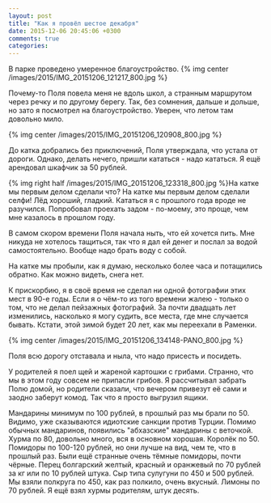 ```yaml
---
layout: post
title: "Как я провёл шестое декабря"
date: 2015-12-06 20:45:06 +0300
comments: true
categories: 
---
```

В парке проведено умеренное благоустройство.
{% img center /images/2015/IMG_20151206_121217_800.jpg %}

Почему-то Поля повела меня не вдоль школ, а странным маршрутом через речку и по другому берегу. Так, без сомнения, дальше и дольше, но зато я посмотрел на благоустройство. Уверен, что летом там довольно мило. 

{% img center /images/2015/IMG_20151206_120908_800.jpg %}

До катка добрались без приключений, Поля утверждала, что устала от дороги. Однако, делать нечего, пришли кататься - надо кататься. Я ещё арендовал шкафчик за 50 рублей.

{% img right half /images/2015/IMG_20151206_123318_800.jpg %}На катке мы первым делом сделали что? На катке мы первым делом сделали селфи! Лёд хороший, гладкий. Кататься я с прошлого года вроде не разучился. Попробовал проехать задом - по-моему, это проще, чем мне казалось в прошлом году.

В самом скором времени Поля начала ныть, что ей хочется пить. Мне никуда не хотелось тащиться, так что я дал ей денег и послал за водой самостоятельно. Вообще надо брать воду с собой.

На катке мы пробыли, как я думаю, несколько более часа и потащились обратно. Как можно видеть, снега нет.

К прискорбию, я в своё время не сделал ни одной фотографии этих мест в 90-е годы. Если я о чём-то из того времени жалею - только о том, что не делал пейзажных фотографий. За почти двадцать лет изменились, насколько я могу судить, все места, где мне случается бывать. Кстати, этой зимой будет 20 лет, как мы переехали в Раменки.

{% img center /images/2015/IMG_20151206_134148-PANO_800.jpg %}

Поля всю дорогу отставала и ныла, что надо присесть и посидеть. 

У родителей я поел щей и жареной картошки с грибами. Странно, что мы в этом году совсем не припасли грибов. Я рассчитывал забрать Полю домой, но родители сказали, что вечером привезут её сами и заодно заберут комод. Так что я просто выгрузил ящики.

Мандарины минимум по 100 рублей, в прошлый раз мы брали по 50. Видимо, уже сказываются идиотские санкции против Турции. Помимо обычных мандаринов, появились "абхазские" мандарины с веточкой. Хурма по 80, довольно много, вся в основном хорошая. Королёк по 50. Помидоры по 100-120 рублей, но они лучше на вид, чем те, что в прошлый раз. Были ещё странные очень тёмные помидоры, почти чёрные. Перец болгарский желтый, красный и оранжевый по 70 рублей за кг или по 10 рублей штука. Сыр типа сулугуни по 450 и 500 рублей. Мы взяли полкруга по 450, как раз полкило, очень вкусный. Лимоны по 70 рублей. Я ещё взял хурмы родителям, штук десять.